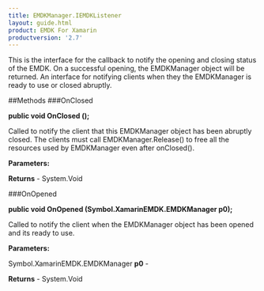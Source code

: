 ```yaml
---
title: EMDKManager.IEMDKListener
layout: guide.html
product: EMDK For Xamarin 
productversion: '2.7' 
---
```

This is the interface for the callback to notify the opening and closing status of the EMDK. On a successful opening, the EMDKManager object will be returned. An interface for notifying clients when they the EMDKManager is ready to use or closed abruptly.
    

##Methods
###OnClosed

**public void OnClosed ();**

Called to notify the client that this EMDKManager object has been abruptly closed. The clients must call EMDKManager.Release() to free all the resources used by EMDKManager even after onClosed(). 
        

**Parameters:**

**Returns** - System.Void

###OnOpened

**public void OnOpened (Symbol.XamarinEMDK.EMDKManager p0);**

Called to notify the client when the EMDKManager object has been opened and its ready to use.

**Parameters:**

Symbol.XamarinEMDK.EMDKManager **p0**  - 
        

**Returns** - System.Void

